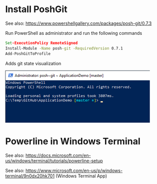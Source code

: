 # Install PoshGit

See also: https://www.powershellgallery.com/packages/posh-git/0.7.3

Run PowerShell as administrator and run the following commands

```cmd
Set-ExecutionPolicy RemoteSigned
Install-Module -Name posh-git -RequiredVersion 0.7.1
Add-PoshGitToProfile
```
Adds git state visualization

![PoshGit](PoshGit.png)

# Powerline in Windows Terminal

See also: https://docs.microsoft.com/en-us/windows/terminal/tutorials/powerline-setup

See also: https://www.microsoft.com/en-us/p/windows-terminal/9n0dx20hk701 (Windows Terminal App)
